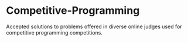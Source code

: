 # Competitive-Programming
Accepted solutions to problems offered in diverse online judges used for competitive programming competitions.
